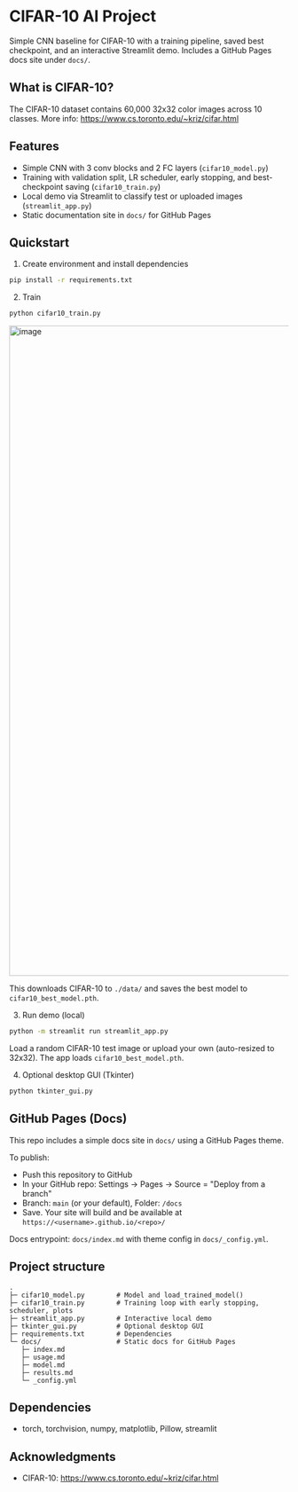 # CIFAR-10 AI Project

Simple CNN baseline for CIFAR-10 with a training pipeline, saved best checkpoint, and an interactive Streamlit demo. Includes a GitHub Pages docs site under `docs/`.

## What is CIFAR-10?
The CIFAR-10 dataset contains 60,000 32x32 color images across 10 classes. More info: <https://www.cs.toronto.edu/~kriz/cifar.html>

## Features
- Simple CNN with 3 conv blocks and 2 FC layers (`cifar10_model.py`)
- Training with validation split, LR scheduler, early stopping, and best-checkpoint saving (`cifar10_train.py`)
- Local demo via Streamlit to classify test or uploaded images (`streamlit_app.py`)
- Static documentation site in `docs/` for GitHub Pages

## Quickstart
1. Create environment and install dependencies

```bash
pip install -r requirements.txt
```

2. Train

```bash
python cifar10_train.py
```
<img width="1913" height="1173" alt="image" src="https://github.com/user-attachments/assets/1bc42924-08a7-499c-8b2e-08d62cb82f9d" />


This downloads CIFAR-10 to `./data/` and saves the best model to `cifar10_best_model.pth`.

3. Run demo (local)

```bash
python -m streamlit run streamlit_app.py
```

Load a random CIFAR-10 test image or upload your own (auto-resized to 32x32). The app loads `cifar10_best_model.pth`.

4. Optional desktop GUI (Tkinter)

```bash
python tkinter_gui.py
```

## GitHub Pages (Docs)
This repo includes a simple docs site in `docs/` using a GitHub Pages theme.

To publish:
- Push this repository to GitHub
- In your GitHub repo: Settings → Pages → Source = "Deploy from a branch"
- Branch: `main` (or your default), Folder: `/docs`
- Save. Your site will build and be available at `https://<username>.github.io/<repo>/`

Docs entrypoint: `docs/index.md` with theme config in `docs/_config.yml`.

## Project structure
```text
.
├─ cifar10_model.py        # Model and load_trained_model()
├─ cifar10_train.py        # Training loop with early stopping, scheduler, plots
├─ streamlit_app.py        # Interactive local demo
├─ tkinter_gui.py          # Optional desktop GUI
├─ requirements.txt        # Dependencies
└─ docs/                   # Static docs for GitHub Pages
   ├─ index.md
   ├─ usage.md
   ├─ model.md
   ├─ results.md
   └─ _config.yml
```

## Dependencies
- torch, torchvision, numpy, matplotlib, Pillow, streamlit

## Acknowledgments
- CIFAR-10: <https://www.cs.toronto.edu/~kriz/cifar.html>
